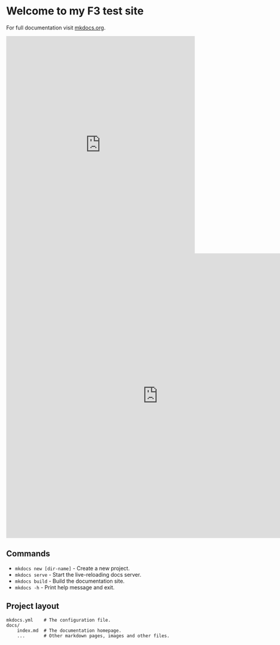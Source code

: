 # Welcome to my F3 test site

For full documentation visit [mkdocs.org](https://www.mkdocs.org).

<iframe src="https://www.komoot.com/collection/2597355/embed" width="100%" height="580" frameborder="0" scrolling="no"></iframe>

<iframe src="https://share.garmin.com/f6" frameborder="0" marginwidth="0" marginheight="0" width="810" height="760"></iframe>

## Commands

* `mkdocs new [dir-name]` - Create a new project.
* `mkdocs serve` - Start the live-reloading docs server.
* `mkdocs build` - Build the documentation site.
* `mkdocs -h` - Print help message and exit.

## Project layout

    mkdocs.yml    # The configuration file.
    docs/
        index.md  # The documentation homepage.
        ...       # Other markdown pages, images and other files.
